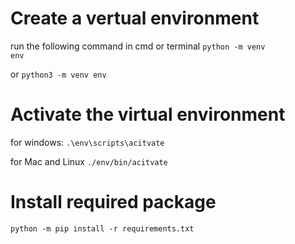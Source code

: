 <h1>Create a vertual environment</h1>

run the following command in cmd or terminal
<code>python -m venv env</code>

or
<code>python3 -m venv env</code>

<h1>Activate the virtual environment</h1>

for windows:
<code>.\env\scripts\acitvate</code>

for Mac and Linux
<code>./env/bin/acitvate</code>

<h1>Install required package</h1>
<code>python -m pip install -r requirements.txt</code>
